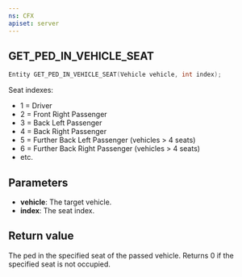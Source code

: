 ```yaml
---
ns: CFX
apiset: server
---
```

## GET_PED_IN_VEHICLE_SEAT

```c
Entity GET_PED_IN_VEHICLE_SEAT(Vehicle vehicle, int index);
```

Seat indexes:
* 1 = Driver
* 2 = Front Right Passenger
* 3 = Back Left Passenger
* 4 = Back Right Passenger
* 5 = Further Back Left Passenger (vehicles > 4 seats)
* 6 = Further Back Right Passenger (vehicles > 4 seats)
* etc.

## Parameters
* **vehicle**: The target vehicle.
* **index**: The seat index.

## Return value
The ped in the specified seat of the passed vehicle. Returns 0 if the specified seat is not occupied.